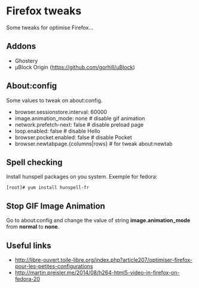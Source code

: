 Firefox tweaks
==============

Some tweaks for optimise Firefox...

Addons
------

* Ghostery
* µBlock Origin (https://github.com/gorhill/uBlock)

About:config
------------

Some values to tweak on about:config.

* browser.sessionstore.interval: 60000
* image.animation_mode: none        # disable gif animation
* network.prefetch-next: false      # disable preload page
* loop.enabled: false               # disable Hello
* browser.pocket.enabled: false     # disable Pocket
* browser.newtabpage.{columns|rows} # for tweak about:newtab

Spell checking
--------------

Install hunspell packages on you system.
Exemple for fedora:

    [root]# yum install hunspell-fr

Stop GIF Image Animation
------------------------

Go to about:config and change the value of string **image.animation_mode** from **normal** to **none**.

Useful links
------------

* http://libre-ouvert.toile-libre.org/index.php?article207/optimiser-firefox-pour-les-petites-configurations
* http://martin.preisler.me/2014/08/h264-html5-video-in-firefox-on-fedora-20
